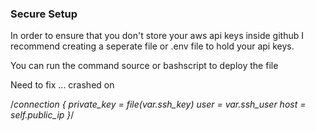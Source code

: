 ### Secure Setup

In order to ensure that you don't store your aws api keys inside github I recommend 
creating a seperate file or .env file to hold your api keys.

You can run the command source or bashscript to deploy the file 

Need to fix ... crashed on   

/*connection {
      private_key = file(var.ssh_key)
      user        = var.ssh_user
      host = self.public_ip
    }*/